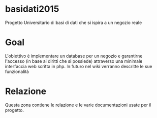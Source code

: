 # basidati2015

Progetto Universitario di basi di dati che si ispira a un negozio
reale

Goal
====

L'obiettivo è implementare un database per un negozio e garantirne
l'accesso (in base ai diritti che si possiede) attraverso una minimale
interfaccia web scritta in php. In futuro nel wiki verranno descritte le sue
funzionalità

Relazione
========

Questa zona contiene le relazione e le varie documentazioni usate per il
progetto.